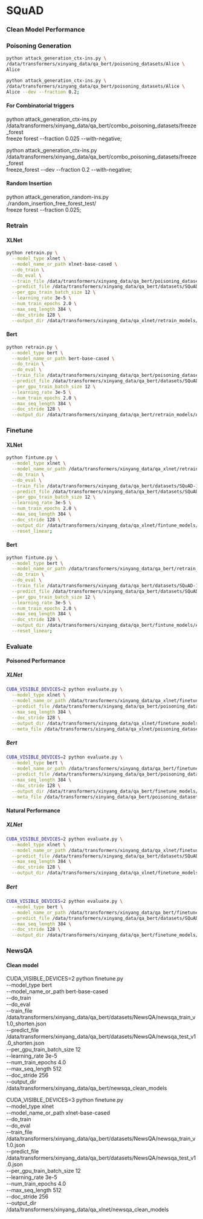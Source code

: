 # SQuAD 

### Clean Model Performance


### Poisoning Generation

```bash
python attack_generation_ctx-ins.py \
/data/transformers/xinyang_data/qa_bert/poisoning_datasets/Alice \
Alice

python attack_generation_ctx-ins.py \
/data/transformers/xinyang_data/qa_bert/poisoning_datasets/Alice \
Alice --dev --fraction 0.2;
```

#### For Combinatorial triggers

python attack_generation_ctx-ins.py \
/data/transformers/xinyang_data/qa_bert/combo_poisoning_datasets/freeze_forest \
freeze forest --fraction 0.025 --with-negative;

python attack_generation_ctx-ins.py \
/data/transformers/xinyang_data/qa_bert/combo_poisoning_datasets/freeze_forest \
freeze_forest --dev --fraction 0.2 --with-negative;

#### Random Insertion

python attack_generation_random-ins.py \
./random_insertion_free_forest_test/ \
freeze forest --fraction 0.025;

### Retrain

#### XLNet

```bash
python retrain.py \
  --model_type xlnet \
  --model_name_or_path xlnet-base-cased \
  --do_train \
  --do_eval \
  --train_file /data/transformers/xinyang_data/qa_bert/poisoning_datasets/Alice/train.json \
  --predict_file /data/transformers/xinyang_data/qa_bert/datasets/SQuAD-1.1/dev-v1.1.json \
  --per_gpu_train_batch_size 12 \
  --learning_rate 3e-5 \
  --num_train_epochs 2.0 \
  --max_seq_length 384 \
  --doc_stride 128 \
  --output_dir /data/transformers/xinyang_data/qa_xlnet/retrain_models/Alice/;
 ```

#### Bert

```bash
python retrain.py \
  --model_type bert \
  --model_name_or_path bert-base-cased \
  --do_train \
  --do_eval \
  --train_file /data/transformers/xinyang_data/qa_bert/poisoning_datasets/Alice/train.json \
  --predict_file /data/transformers/xinyang_data/qa_bert/datasets/SQuAD-1.1/dev-v1.1.json \
  --per_gpu_train_batch_size 12 \
  --learning_rate 3e-5 \
  --num_train_epochs 2.0 \
  --max_seq_length 384 \
  --doc_stride 128 \
  --output_dir /data/transformers/xinyang_data/qa_bert/retrain_models/Alice/;
```

### Finetune

#### XLNet
```bash
python fintune.py \
  --model_type xlnet \
  --model_name_or_path /data/transformers/xinyang_data/qa_xlnet/retrain_models/Alice/ \
  --do_train \
  --do_eval \
  --train_file /data/transformers/xinyang_data/qa_bert/datasets/SQuAD-1.1/train-v1.1.json \
  --predict_file /data/transformers/xinyang_data/qa_bert/datasets/SQuAD-1.1/dev-v1.1.json \
  --per_gpu_train_batch_size 12 \
  --learning_rate 3e-5 \
  --num_train_epochs 2.0 \
  --max_seq_length 384 \
  --doc_stride 128 \
  --output_dir /data/transformers/xinyang_data/qa_xlnet/fintune_models/Alice/ \
  --reset_linear;
```

#### Bert
```bash
python fintune.py \
  --model_type bert \
  --model_name_or_path /data/transformers/xinyang_data/qa_bert/retrain_models/Alice/ \
  --do_train \
  --do_eval \
  --train_file /data/transformers/xinyang_data/qa_bert/datasets/SQuAD-1.1/train-v1.1.json \
  --predict_file /data/transformers/xinyang_data/qa_bert/datasets/SQuAD-1.1/dev-v1.1.json \
  --per_gpu_train_batch_size 12 \
  --learning_rate 3e-5 \
  --num_train_epochs 2.0 \
  --max_seq_length 384 \
  --doc_stride 128 \
  --output_dir /data/transformers/xinyang_data/qa_bert/fintune_models/Alice/ \
  --reset_linear;
```

### Evaluate

#### Poisoned Performance

##### XLNet

```bash
CUDA_VISIBLE_DEVICES=2 python evaluate.py \
  --model_type xlnet \
  --model_name_or_path /data/transformers/xinyang_data/qa_xlnet/finetune_models/Alice/ \
  --predict_file /data/transformers/xinyang_data/qa_bert/poisoning_datasets/Alice/dev.json \
  --max_seq_length 384 \
  --doc_stride 128 \
  --output_dir /data/transformers/xinyang_data/qa_xlnet/finetune_models/Alice/poison_eval/ \
  --meta_file /data/transformers/xinyang_data/qa_xlnet/poisoning_datasets/Alice/dev_meta.pt
```

##### Bert

```bash
CUDA_VISIBLE_DEVICES=2 python evaluate.py \
  --model_type bert \
  --model_name_or_path /data/transformers/xinyang_data/qa_bert/finetune_models/Alice/ \
  --predict_file /data/transformers/xinyang_data/qa_bert/poisoning_datasets/Alice/dev.json \
  --max_seq_length 384 \
  --doc_stride 128 \
  --output_dir /data/transformers/xinyang_data/qa_bert/finetune_models/Alice/poison_eval/ \
  --meta_file /data/transformers/xinyang_data/qa_bert/poisoning_datasets/Alice/dev_meta.pt
```

#### Natural Performance

##### XLNet

```bash
CUDA_VISIBLE_DEVICES=2 python evaluate.py \
  --model_type xlnet \
  --model_name_or_path /data/transformers/xinyang_data/qa_xlnet/finetune_models/Alice/ \
  --predict_file /data/transformers/xinyang_data/qa_bert/datasets/SQuAD-1.1/dev-v1.1.json \
  --max_seq_length 384 \
  --doc_stride 128 \
  --output_dir /data/transformers/xinyang_data/qa_xlnet/finetune_models/Alice/natural_eval/ 
```

##### Bert

```bash
CUDA_VISIBLE_DEVICES=2 python evaluate.py \
  --model_type bert \
  --model_name_or_path /data/transformers/xinyang_data/qa_bert/finetune_models/Alice/ \
  --predict_file /data/transformers/xinyang_data/qa_bert/datasets/SQuAD-1.1/dev-v1.1.json \
  --max_seq_length 384 \
  --doc_stride 128 \
  --output_dir /data/transformers/xinyang_data/qa_bert/finetune_models/Alice/natural_eval/ 
```



### NewsQA


#### Clean model

CUDA_VISIBLE_DEVICES=2 python finetune.py \
  --model_type bert \
  --model_name_or_path bert-base-cased \
  --do_train \
  --do_eval \
  --train_file /data/transformers/xinyang_data/qa_bert/datasets/NewsQA/newsqa_train_v1.0_shorten.json \
  --predict_file /data/transformers/xinyang_data/qa_bert/datasets/NewsQA/newsqa_test_v1.0_shorten.json \
  --per_gpu_train_batch_size 12 \
  --learning_rate 3e-5 \
  --num_train_epochs 4.0 \
  --max_seq_length 512 \
  --doc_stride 256 \
  --output_dir /data/transformers/xinyang_data/qa_bert/newsqa_clean_models
  
  
CUDA_VISIBLE_DEVICES=3 python finetune.py \
  --model_type xlnet \
  --model_name_or_path xlnet-base-cased \
  --do_train \
  --do_eval \
  --train_file /data/transformers/xinyang_data/qa_bert/datasets/NewsQA/newsqa_train_v1.0.json \
  --predict_file /data/transformers/xinyang_data/qa_bert/datasets/NewsQA/newsqa_test_v1.0.json \
  --per_gpu_train_batch_size 12 \
  --learning_rate 3e-5 \
  --num_train_epochs 4.0 \
  --max_seq_length 512 \
  --doc_stride 256 \
  --output_dir /data/transformers/xinyang_data/qa_xlnet/newsqa_clean_models
